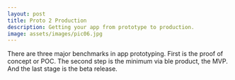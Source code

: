 ```yaml
---
layout: post
title: Proto 2 Production
description: Getting your app from prototype to production.
image: assets/images/pic06.jpg
---
```


There are three major benchmarks in app prototyping. First is the proof of concept or POC. The second step is the minimum via ble product, the MVP. And the last stage is the beta release.
